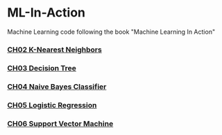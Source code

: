 # ML-In-Action
Machine Learning code following the book "Machine Learning In Action"

### [CH02 K-Nearest Neighbors](https://github.com/JasonFengGit/ML-In-Action/tree/master/ch02)
### [CH03 Decision Tree](https://github.com/JasonFengGit/ML-In-Action/tree/master/ch03)
### [CH04 Naive Bayes Classifier](https://github.com/JasonFengGit/ML-In-Action/tree/master/ch04)
### [CH05 Logistic Regression](https://github.com/JasonFengGit/ML-In-Action/tree/master/ch05)
### [CH06 Support Vector Machine](https://github.com/JasonFengGit/ML-In-Action/tree/master/ch06)
